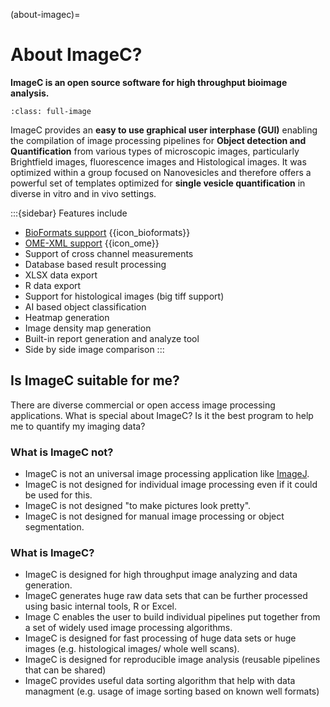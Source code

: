 (about-imagec)=
# About ImageC?

**ImageC is an open source software for high throughput bioimage analysis.**

```{figure} images/screenshot_open_pipeline.png
:class: full-image
```

ImageC provides an **easy to use graphical user interphase (GUI)** enabling the compilation of image processing pipelines for **Object detection and Quantification** from various types of microscopic images, particularly Brightfield images, fluorescence images and Histological images. It was optimized within a group focused on Nanovesicles and therefore offers a powerful set of templates optimized for **single vesicle quantification** in diverse in vitro and in vivo settings. 

:::{sidebar} Features include

- [BioFormats support](https://github.com/ome/bioformats) {{icon_bioformats}}
- [OME-XML support](https://docs.openmicroscopy.org/) {{icon_ome}} 
- Support of cross channel measurements
- Database based result processing
- XLSX data export
- R data export
- Support for histological images (big tiff support)                                   
- AI based object classification
- Heatmap generation
- Image density map generation
- Built-in report generation and analyze tool
- Side by side image comparison
:::

## Is ImageC suitable for me?

There are diverse commercial or open access image processing applications.
What is special about ImageC? Is it the best program to help me to quantify my imaging data?

### What is ImageC not?

- ImageC is not an universal image processing application like [ImageJ](https://imagej.net/).
- ImageC is not designed for individual image processing even if it could be used for this.
- ImageC is not designed "to make pictures look pretty".
- ImageC is not designed for manual image processing or object segmentation.

### What is ImageC?

- ImageC is designed for high throughput image analyzing and data generation.
- ImageC generates huge raw data sets that can be further processed using basic internal tools, R or Excel.
- Image C enables the user to build individual pipelines put together from a set of widely used image processing algorithms.
- ImageC is designed for fast processing of huge data sets or huge images (e.g. histological images/ whole well scans).
- ImageC is designed for reproducible image analysis (reusable pipelines that can be shared)
- ImageC provides useful data sorting algorithm that help with data managment (e.g. usage of image sorting based on known well formats)



